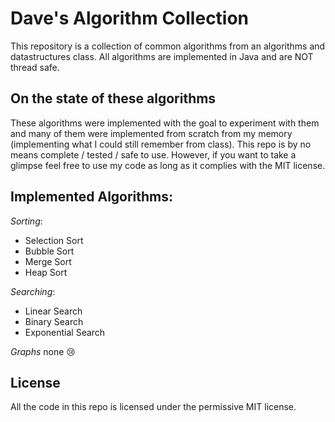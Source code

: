 # Dave's Algorithm Collection

This repository is a collection of common algorithms from an algorithms and datastructures class.
All algorithms are implemented in Java and are NOT thread safe.

## On the state of these algorithms
These algorithms were implemented with the goal to experiment with them and many of them were implemented from scratch from my memory (implementing what I could still remember from class). This repo is by no means complete / tested / safe to use. However, if you want to take a glimpse feel free to use my code as long as it complies with the MIT license.


## Implemented Algorithms:
*Sorting*:
- Selection Sort
- Bubble Sort
- Merge Sort
- Heap Sort

*Searching*:
- Linear Search
- Binary Search
- Exponential Search

*Graphs*
none 😢 

## License
All the code in this repo is licensed under the permissive MIT license.
